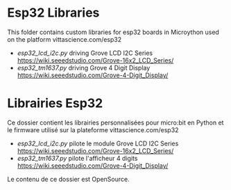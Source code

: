 # Esp32 Libraries
This folder contains custom libraries for esp32 boards in Microython used on the platform vittascience.com/esp32

* _esp32_lcd_i2c.py_ driving Grove LCD I2C Series https://wiki.seeedstudio.com/Grove-16x2_LCD_Series/
* _esp32_tm1637.py_ driving Grove 4 Digit Display https://wiki.seeedstudio.com/Grove-4-Digit_Display/

# Librairies Esp32
Ce dossier contient les librairies personnalisées pour micro:bit en Python et le firmware utilisé sur la plateforme vittascience.com/esp32

* _esp32_lcd_i2c.py_ pilote le module Grove LCD I2C Series https://wiki.seeedstudio.com/Grove-16x2_LCD_Series/
* _esp32_tm1637.py_ pilote l'afficheur 4 digits https://wiki.seeedstudio.com/Grove-4-Digit_Display/

Le contenu de ce dossier est OpenSource.
